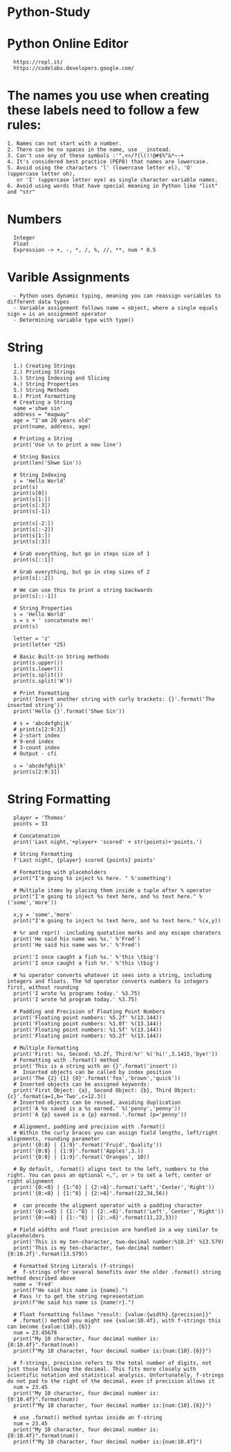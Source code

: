 # Python-Study
Python Online  Editor
======================
      https://repl.it/
      https://codelabs.developers.google.com/


The names you use when creating these labels need to follow a few rules:
=======================================================================                                                  
    1. Names can not start with a number.
    2. There can be no spaces in the name, use _ instead.
    3. Can't use any of these symbols :'",<>/?|\()!@#$%^&*~-+
    4. It's considered best practice (PEP8) that names are lowercase.
    5. Avoid using the characters 'l' (lowercase letter el), 'O' (uppercase letter oh), 
       or 'I' (uppercase letter eye) as single character variable names.
    6. Avoid using words that have special meaning in Python like "list" and "str"      

Numbers
=======
      Integer
      Float
      Expression -> +, -, *, /, %, //, **, num * 0.5
Varible Assignments
====================
      - Python uses dynamic typing, meaning you can reassign variables to different data types
      - Variable assignment follows name = object, where a single equals sign = is an assignment operator
      - Determining variable type with type()
String
======
      1.) Creating Strings
      2.) Printing Strings
      3.) String Indexing and Slicing
      4.) String Properties
      5.) String Methods
      6.) Print Formatting
      # Creating a String
      name ='shwe sin'
      address = "magway"
      age = "I'am 20 years old"
      print(name, address, age)

      # Printing a String
      print('Use \n to print a new line')

      # String Basics
      print(len('Shwe Sin'))

      # String Indexing
      s = 'Hello World'
      print(s)
      print(s[0])
      print(s[1:])
      print(s[:3])
      print(s[-1])

      print(s[-2:])
      print(s[:-2])
      print(s[1:])
      print(s[:3])

      # Grab everything, but go in steps size of 1
      print(s[::1])

      # Grab everything, but go in step sizes of 2
      print(s[::2])

      # We can use this to print a string backwards
      print(s[::-1])

      # String Properties
      s = 'Hello World'
      s = s + ' concatenate me!'
      print(s)

      letter = 'z'
      print(letter *25)

      # Basic Built-in String methods
      print(s.upper())
      print(s.lower())
      print(s.split())
      print(s.split('W'))

      # Print Formatting
      print('Insert another string with curly brackets: {}'.format('The inserted string'))
      print('Hello {}'.format('Shwe Sin'))

      # s = 'abcdefghijk'
      # print(s[2:9:3])
      # 2-start index
      # 9-end index
      # 3-count index
      # Output - cfi

      s = 'abcdefghijk'
      print(s[2:9:3])

String Formatting
=================
      player = 'Thomas'
      points = 33

      # Concatenation
      print('Last night,'+player+ 'scored' + str(points)+'points.')

      # String Formatting
      f'Last night, {player} scored {points} points'

      # Formatting with placeholders
      print("I'm going to inject %s here. " %'something')

      # Multiple items by placing them inside a tuple after % operator
      print("I'm going to inject %s text here, and %s text here." %('some','more'))

      x,y = 'some','more'
      print("I'm going to inject %s text here, and %s text here." %(x,y))

      # %r and repr() -including quotation marks and any escape charaters
      print('He said his name was %s.' %'Fred')
      print('He said his name was %r.' %'Fred')

      print('I once caught a fish %s.' %'this \tbig')
      print('I once caught a fish %r.' %'this \tbig')

      # %s operator converts whatever it sees into a string, including integers and floats. The %d operator converts numbers to integers first, without rounding
      print('I wrote %s programs today.' %3.75)
      print('I wrote %d program today.' %3.75)

      # Padding and Precision of Floating Point Numbers
      print('Floating point numbers: %5.2f' %(13.144))
      print('Floating point numbers: %1.0f' %(13.144))
      print('Floating point numbers: %1.5f' %(13.144))
      print('Floating point numbers: %5.2f' %(13.144))

      # Multiple Formatting
      print('First: %s, Second: %5.2f, Third:%r' %('hi!',3.1415,'bye!'))
      # Formatting with .format() method
      print('This is a string with an {}'.format('insert'))
      #  Inserted objects can be called by index position
      print('The {2} {1} {0}'.format('fox','brown','quick'))
      # Inserted objects can be assigned keywords:
      print('First Object: {a}, Second Object: {b}, Third Object: {c}'.format(a=1,b='Two',c=12.3))
      # Inserted objects can be reused, avoiding duplication
      print('A %s saved is a %s earned.' %('penny','penny'))
      print('A {p} saved is a {p} earned.'.format (p='penny'))

      # Alignment, padding and precision with .format()
      # Within the curly braces you can assign field lengths, left/right alignments, rounding parameter
      print('{0:8} | {1:9}'.format('Fruid','Quality'))
      print('{0:8} | {1:9}'.format('Apples',3.))
      print('{0:8} | {1:9}'.format('Oranges', 10))

      # By default, .format() aligns text to the left, numbers to the right. You can pass an optional <,^, or > to set a left, center or right alignment
      print('{0:<8} | {1:^8} | {2:>8}'.format('Left','Center','Right'))
      print('{0:<8} | {1:^8} | {2:>8}'.format(22,34,56))

      #  can precede the aligment operator with a padding character
      print('{0:=<8} | {1:-^8} | {2:.>8}'.format('Left','Center','Right'))
      print('{0:=<8} | {1:-^8} | {2:.>8}'.format(11,22,33))

      # Field widths and float precision are handled in a way similar to placeholders
      print('This is my ten-character, two-decimal number:%10.2f' %13.579)
      print('This is my ten-character, two-decimal number:{0:10.2f}'.format(13.579))

      # Formatted String Literals (f-strings)
      #  f-strings offer several benefits over the older .format() string method described above
      name = 'Fred'
      print(f"He said his name is {name}.")
      # Pass !r to get the string representation
      print(f"He said his name is {name!r}.")

      # Float formatting follows "result: {value:{width}.{precision}}"
      # .format() method you might see {value:10.4f}, with f-strings this can become {value:{10}.{6}}
      num = 23.45678
      print("My 10 character, four decimal number is:{0:10.4f}".format(num))
      print(f"My 10 character, four decimal number is:{num:{10}.{6}}")

      # f-strings, precision refers to the total number of digits, not just those following the decimal. This fits more closely with scientific notation and statistical analysis. Unfortunately, f-strings do not pad to the right of the decimal, even if precision allows it
      num = 23.45
      print("My 10 character, four decimal number is:{0:10.4f}".format(num))
      print(f"My 10 character, four decimal number is:{num:{10}.{6}}")

      # use .format() method syntax inside an f-string
      num = 23.45
      print("My 10 character, four decimal number is:{0:10.4f}".format(num))
      print(f"My 10 character, four decimal number is:{num:10.4f}")


         
